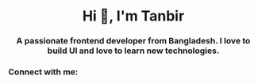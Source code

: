 <h1 align="center">Hi 👋, I'm Tanbir</h1>
<h3 align="center">A passionate frontend developer from Bangladesh. I love to build UI and love to learn new technologies.</h3>

<h3 align="left">Connect with me:</h3>
<p align="left">
</p>
